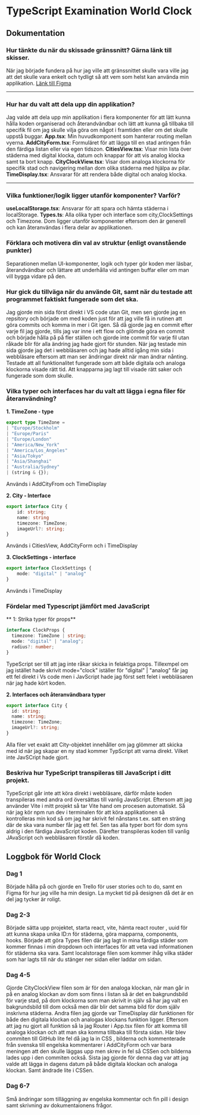 # TypeScript Examination World Clock 

## Dokumentation 

### Hur tänkte du när du skissade gränssnitt? Gärna länk till skisser.

När jag började fundera på hur jag ville att gränssnittet skulle vara ville jag att det skulle vara enkelt och tydligt så att vem som helst kan använda min applikation. 
[Länk till Figma](https://www.figma.com/design/Qu5LdzFKVbjgxQiNditeU2/Untitled?node-id=0-1&m=dev&t=W4cBhsFydOv5ZIJv-1)

---

### Hur har du valt att dela upp din applikation?
Jag valde att dela upp min applikation i flera komponenter för att lätt kunna hålla koden organiserad och återandvändbar och lätt att kunna gå tillbaka till specifik fil om jag skulle vilja göra om något i framtiden eller om det skulle uppstå buggar. 
**App.tsx**: Min huvudkomponent som hanterar routing mellan vyerna.
**AddCityForm.tsx**: Formuläret för att lägga till en stad antingen från den färdiga listan eller via egen tidszon.
**CitiesView.tsx**: Visar min lista över städerna med digital klocka, datum och knappar för att vis analog klocka samt ta bort knapp.
**CityClockView.tsx**: Visar dom analoga klockorna för specifik stad och navigering mellan dom olika städerna med hjälpa av pilar.
**TimeDisplay.tsx**: Ansvarar för att rendera både digital och analog klocka. 

--- 
### Vilka funktioner/logik ligger utanför komponenter? Varför? 
**useLocalStorage.tsx**: Ansvarar för att spara och hämta städerna i localStorage.
**Types.ts**: Alla olika typer och interface som city,ClockSettings och Timezone. 
Dom ligger utanför komponenter eftersom den är generell och kan återanvändas i flera delar av applikationen.

### Förklara och motivera din val av struktur (enligt ovanstående punkter)
Separationen mellan UI-komponenter, logik och typer gör koden mer läsbar, återandvändbar och lättare att underhålla vid antingen buffar eller om man vill bygga vidare på den.

### Hur gick du tillväga när du använde Git, samt när du testade att programmet faktiskt fungerade som det ska.
Jag gjorde min sida först direkt i VS code utan Git, men sen gjorde jag en repsitory och började om med koden just för att jag ville få in rutinen att göra commits och komma in mer i Git igen. Så då gjorde jag en commit efter varje fil jag gjorde, tills jag var inne i ett flow och glömde göra en commit och började hålla på på fler ställen och gjorde inte commit för varje fil utan råkade blir för alla ändring jag hade gjort för stunden. När jag testade min sida gjorde jag det i webbläsaren och jag hade alltid igång min sida i webbläsare eftersom att man ser ändringar direkt när man ändrar nånting. Testade att all funktionalitet fungerade som att både digitala och analoga klockorna visade rätt tid. Att knapparna jag lagt till visade rätt saker och fungerade som dom skulle.

### Vilka typer och interfaces har du valt att lägga i egna filer för återanvändning?

**1. TimeZone - type**

```ts
export type TimeZone = 
| "Europe/Stockholm"
| "Europe/Paris"
| "Europe/London"
| "America/New_York"
| "America/Los_Angeles"
| "Asia/Tokyo"
| "Asia/Shanghai"
| "Australia/Sydney"
| (string & {});
```
Används i AddCityFrom och TimeDisplay

**2. City - Interface**

```ts
export interface City {
    id: string;         
    name: string        
    timezone: TimeZone; 
    imageUrl?: string;  
}
````
Används i CitiesView, AddCityForm och i TimeDisplay

**3. ClockSettings - interface**

```ts
export interface ClockSettings {
    mode: "digital" | "analog"
}
````
Används i TimeDisplay

### Fördelar med Typescript jämfört med JavaScript

** 1: Strika typer för props**

```ts
interface ClockProps {
  timezone: TimeZone | string;
  mode: "digital" | "analog";
  radius?: number;
}
````
TypeScript ser till att jag inte råkar skicka in felaktiga props. Tillexmpel om jag istället hade skrivit mode="clock" iställer för "digital" | "analog" får jag ett fel direkt i Vs code men i JavScript hade jag först sett felet i webbläsaren när jag hade kört koden.


**2. Interfaces och återanvändbara typer**
```ts
export interface City {
  id: string;
  name: string;
  timezone: TimeZone;
  imageUrl?: string;
}
````
Alla filer vet exakt att City-objektet innehåller om jag glömmer att skicka med id när jag skapar en ny stad kommer TypScript att varna direkt. Vilket inte JavSCript hade gjort.

### Beskriva hur TypeScript transpileras till JavaScript i ditt projekt.

TypeScript går inte att köra direkt i webbläsare, därför måste koden transpileras med andra ord översättas till vanlig JavaScript. Eftersom att jag använder Vite i mitt projekt så tar Vite hand om procesen automatiskt. Så när jag kör npm run dev i terminalen för att köra applikationen så kontrolleras min kod så om jag har skrivit fel nånstans t.ex. satt en sträng där de ska vara number får jag ett fel. Sen tas alla typer bort för dom syns aldrig i den färdiga JavaScript koden. Därefter transpileras koden till vanlig JAvaScript och webbläsaren förstår då koden. 

## Loggbok för World Clock

### Dag 1

Började hålla på och gjorde en Trello för user stories och to do, samt en Figma för hur jag ville ha min design. La mycket tid på designen då det är en del jag tycker är roligt.

### Dag 2-3 
Började sätta upp projektet, starta react, vite,  hämta react router , uuid för att kunna skapa unika ID:n för städerna, göra mapparna, components, hooks. Började att göra Types filen där jag lagt in mina färdiga städer som kommer finnas i min dropdown och interfaces för att veta vad informationen för städerna ska vara. Samt localstorage filen som kommer ihåg vilka städer som har lagts till när du stänger ner sidan eller laddar om sidan. 

### Dag 4-5
Gjorde CityClockView filen som är för den analoga klockan, när man går in på en analog klockan av dom som finns i listan så är det en bakgrundsbild för varje stad, på dom klockorna som man skrivit in själv så har jag valt en bakgrundsbild till dom också men där blir det samma bild för dom själv inskrivna städerna.  Andra filen jag gjorde var TimeDisplay där funktionen för både den digitala klockan och analogas klockans funktion ligger. Eftersom att jag nu gjort all funktion så la jag Router i App.tsx filen för att komma till analoga klockan och att man ska komma tillbaka till första sidan. Här blev commiten till GitHub lite fel då jag la in CSS , bilderna och kommenterade från svenska till engelska kommentarer i AddCityForm och var bara meningen att den skulle läggas upp men skrev in fel så CSSen och bilderna lades upp i den commiten också. Sista jag gjorde för denna dag var att jag valde att lägga in dagens datum på både digitala klockan och analoga klockan. Samt ändrade lite i CSSen. 

### Dag 6-7
Små ändringar som tilläggning av engelska kommentar och fin pill i design samt skrivning av dokumentaionens frågor.